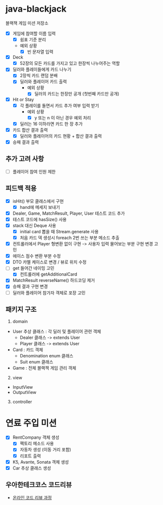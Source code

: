 # java-blackjack
블랙잭 게임 미션 저장소

- [x] 게임에 참여할 이름 입력 
  - [x] 쉼표 기준 분리 
  - 예외 상황
     - [x] 빈 문자열 입력

- [x] Deck
  - [x] 52장의 모든 카드를 가지고 있고 한장씩 나누어주는 역할
  
- [x] 딜러와 플레이들에게 카드 나누기
    - [x] 2장씩 카드 랜덤 분배
    - [x] 딜러와 플레이어 카드 출력 
      - 예외 상황
        - [x] 딜러의 카드는 한장만 공개 (첫번째 카드만 공개)

- [x] Hit or Stay
  - [x] 각 플레이를 돌면서 카드 추가 여부 입력 받기
    - 예외 상황
      - [x] y 또는 n 이 아닌 경우 예외 처리 
  - [x] 딜러는 16 이하라면 카드 한 장 추가

- [x] 카드 합산 결과 출력
  - [x] 딜러와 플레이어의 카드 현황 + 합산 결과 출력

- [x] 승패 결과 츨력

## 추가 고려 사항 
- [ ] 플레이어 참여 인원 제한

## 피드백 적용
- [x] isHit() 부모 클래스에서 구현 
  - [x] hand에 메세지 보내기
- [x] Dealer, Game, MatchResult, Player, User 테스트 코드 추가 
- [x] 테스트 코드에 hasSize() 사용
- [x] stack 대신 Deque 사용
  - [x] initial card 뽑을 때 Stream.generate 사용
  - [x] 처음 카드 덱 생성시 foreach 2번 쓰는 부분 메소드 추출  
- [x] 컨트롤러에서 Player 형변환 없이 구현 -> 사용자 입력 물어보는 부분 구현 변경 고민
- [x] 에이스 점수 변환 부분 수정
- [x] DTO 카멜 케이스로 변경 / 뷰로 위치 수정
- [ ] get 들어간 네이밍 고민
    - [x] 컨트롤러에 getAdditionalCard
- [x] MatchResult reverseName() 하드코딩 제거
- [x] 승패 결과 구현 변경 
- [ ] 딜러와 플레이어 참가자 객체로 포장 고민

## 패키지 구조 
1. domain 
  - User 추상 클래스 : 각 딜러 및 플레이어 관련 객체 
    - Dealer 클래스 -> extends User
    - Player 클래스 -> extends User
  - Card : 카드 객체
    - Denomination enum 클래스
    - Suit enum 클래스
  - Game : 전체 블랙잭 게임 관리 객체 
2. view
  - InputView
  - OutputView
3. controller

# 연료 주입 미션 
- [x] RentCompany 객체 생성
    - [x] 팩토리 메소드 사용
    - [x] 자동차 생성 (이동 거리 포함)
    - [x] 리포트 출력
- [x] K5, Avante, Sonata 객체 생성 
- [x] Car 추상 클래스 생성 

## 우아한테크코스 코드리뷰
* [온라인 코드 리뷰 과정](https://github.com/woowacourse/woowacourse-docs/blob/master/maincourse/README.md)